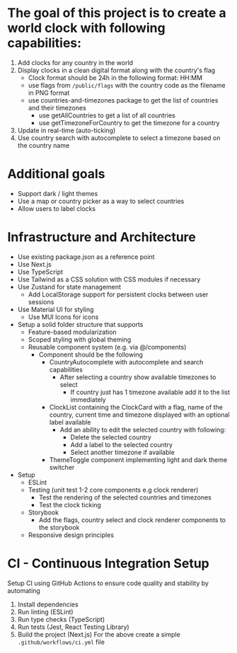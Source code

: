 # The goal of this project is to create a world clock with following capabilities:
1) Add clocks for any country in the world
2) Display clocks in a clean digital format along with the country's flag
   - Clock format should be 24h in the following format: HH:MM
   - use flags from `/public/flags` with the country code as the filename in PNG format
   - use countries-and-timezones package to get the list of countries and their timezones
     - use getAllCountries to get a list of all countries
     - use getTimezoneForCountry to get the timezone for a country
3) Update in real-time (auto-ticking)
4) Use country search with autocomplete to select a timezone based on the country name
# Additional goals
- Support dark / light themes
- Use a map or country picker as a way to select countries
- Allow users to label clocks

# Infrastructure and Architecture
- Use existing package.json as a reference point
- Use Next.js
- Use TypeScript 
- Use Tailwind as a CSS solution with CSS modules if necessary
- Use Zustand for state management
  - Add LocalStorage support for persistent clocks between user sessions
- Use Material UI for styling
  - Use MUI Icons for icons
- Setup a solid folder structure that supports
  - Feature-based modularization
  - Scoped styling with global theming
  - Reusable component system (e.g. via @/components)
    - Component should be the following
      - CountryAutocomplete with autocomplete and search capabilities
        - After selecting a country show available timezones to select
          - If country just has 1 timezone available add it to the list immediately
      - ClockList containing the ClockCard with a flag, name of the country, current time and timezone displayed with an optional label available
        - Add an ability to edit the selected country with following:
          - Delete the selected country
          - Add a label to the selected country
          - Select another timezone if available
      - ThemeToggle component implementing light and dark theme switcher
- Setup
  - ESLint
  - Testing (unit test 1-2 core components e.g clock renderer)
    - Test the rendering of the selected countries and timezones
    - Test the clock ticking
  - Storybook
    - Add the flags, country select and clock renderer components to the storybook
  - Responsive design principles
# CI - Continuous Integration Setup
Setup CI using GitHub Actions to ensure code quality and stability by automating
1) Install dependencies
2) Run linting (ESLint)
3) Run type checks (TypeScript)
4) Run tests (Jest, React Testing Library)
5) Build the project (Next.js)
For the above create a simple `.github/workflows/ci.yml` file 